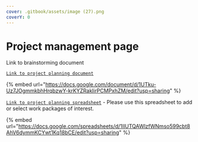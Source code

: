 ```yaml
---
cover: .gitbook/assets/image (27).png
coverY: 0
---
```


# Project management page

Link to brainstorming document

[`Link to project planning document` ](https://docs.google.com/document/d/1UTku-Uz7JOgmmkbhHrqbzwY-krKYZRaklirPCMPxhZM/edit?usp=sharing)

{% embed url="https://docs.google.com/document/d/1UTku-Uz7JOgmmkbhHrqbzwY-krKYZRaklirPCMPxhZM/edit?usp=sharing" %}

[`Link to project planning spreadsheet`](https://docs.google.com/spreadsheets/d/1IIUTQAWlzfWNmso599cbt8AhV6dymmKCYwt1Kq18bCE/edit?usp=sharing) - Please use this spreadsheet to add or select work packages of interest.



{% embed url="https://docs.google.com/spreadsheets/d/1IIUTQAWlzfWNmso599cbt8AhV6dymmKCYwt1Kq18bCE/edit?usp=sharing" %}
